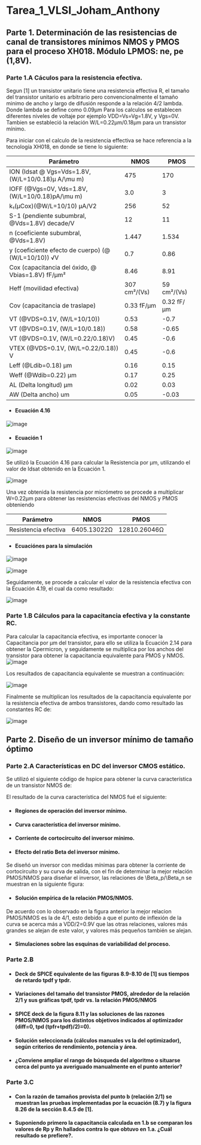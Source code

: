 # Tarea_1_VLSI_Joham_Anthony
## Parte 1. Determinación de las resistencias de canal de transistores mínimos NMOS y PMOS para el proceso XH018. Módulo LPMOS: ne, pe (1,8V).

### Parte 1.A Cáculos para la resistencia efectiva. 
Segun [1] un transistor unitario tiene una resistencia effectiva R, el tamaño del transistor unitario es arbitrario pero convencionalmente el tamaño minimo de ancho y largo de difusión responde a la relación 4/2 lambda. Donde lambda se define como 0.09µm
Para los calculos se establecen diferentes niveles de voltaje por ejemplo VDD=Vs=Vg=1.8V, y Vgs=0V. Tambien se estableció la relación W/L=0.22µm/0.18µm para un transistor mínimo.

Para iniciar con el calculo de la resistencia effectiva se hace referencia a la tecnología XH018, en donde se tiene lo siguiente:

| Parámetro | NMOS | PMOS |
|---|---|---|
| ION (Idsat @ Vgs=Vds=1.8V, (W/L=10/0.18)µ A/\mu m) | 475 | 170 |
| IOFF (@Vgs=0V, Vds=1.8V, (W/L=10/0.18)pA/\mu m) | 3.0 | 3 |
| k₁(µCox)(@W/L=10/10) μΑ/V2 | 256 | 52 |
| S-1 (pendiente subumbral, @Vds=1.8V) decade/V | 12 | 11 |
| n (coeficiente subumbral, @Vds=1.8V) | 1.447 | 1.534 |
| y (coeficiente efecto de cuerpo) (@ (W/L=10/10)) √V | 0.7 | 0.86 |
| Cox (capacitancia del óxido, @ Vbias=1.8V) fF/µm² | 8.46 | 8.91 |
| Heff (movilidad efectiva) | 307 cm²/(Vs) | 59 cm²/(Vs) |
| Cov (capacitancia de traslape) | 0.33 fF/µm | 0.32 fF/µm |
| VT (@VDS=0.1V, (W/L=10/10)) | 0.53 | -0.7 |
| VT (@VDS=0.1V, (W/L=10/0.18)) | 0.58 | -0.65 |
| VT (@VDS=0.1V, (W/L=0.22/0.18)V) | 0.45 | -0.6 |
| VTEX (@VDS=0.1V, (W/L=0.22/0.18)) V | 0.45 | -0.6 |
| Leff (@Ldib=0.18) µm | 0.16 | 0.15 |
| Weff (@Wdib=0.22) µm | 0.17 | 0.25 |
| AL (Delta longitud) µm | 0.02 | 0.03 |
| AW (Delta ancho) um | 0.05 | -0.03 |

- #### Ecuación 4.16
![image](https://github.com/JohamGab00/Tarea_1_VLSI_Joham_Anthony/assets/110200214/9a7f023c-7579-4c5d-b403-5b124517a00d)

- #### Ecuación 1


![image](https://github.com/JohamGab00/Tarea_1_VLSI_Joham_Anthony/assets/110200214/6c57f06a-29bc-4aab-9ae3-d6ad22dd8890)

Se utilizó la Ecuación 4.16 para calcular la Resistencia por µm, utilizando el valor de Idsat obtenido en la Ecuación 1.

![image](https://github.com/JohamGab00/Tarea_1_VLSI_Joham_Anthony/assets/110200214/4c138bbb-b5a9-49fd-b1d4-98b50173bfac)

Una vez obtenida la resistencia por micrómetro se procede a multiplicar W=0.22µm para obtener las resistencias efectivas del NMOS y PMOS obteniendo

| Parámetro | NMOS | PMOS |
|---|---|---|
| Resistencia efectiva| 6405.13022Ω | 12810.26046Ω  |

- #### Ecuaciónes para la simulación

![image](https://github.com/JohamGab00/Tarea_1_VLSI_Joham_Anthony/assets/110200214/d002c78e-d581-4fa0-a147-b9b51f11fab6)

![image](https://github.com/JohamGab00/Tarea_1_VLSI_Joham_Anthony/assets/110200214/0b5fe5ba-4eb9-422c-9b0a-8d404ddd7e22)


Seguidamente, se procede a calcular el valor de la resistencia efectiva con la Ecuación 4.19, el cual da como resultado:

![image](https://github.com/JohamGab00/Tarea_1_VLSI_Joham_Anthony/assets/110200214/49ea0e81-021b-48b3-8d0d-9b6b96949d9f)

### Parte 1.B Cálculos para la capacitancia efectiva y la constante RC.
Para calcular la capacitancia efectiva, es importante conocer la Capacitancia por µm del transistor, para ello se utiliza la Ecuación 2.14 para obtener la Cpermicron, y seguidamente se multiplica por los anchos del transistor para obtener la capacitancia equivalente para PMOS y NMOS.
![image](https://github.com/JohamGab00/Tarea_1_VLSI_Joham_Anthony/assets/110200214/2793611d-4422-4ef3-8c96-860b24d27011)

Los resultados de capacitancia equivalente se muestran a continuación:

![image](https://github.com/JohamGab00/Tarea_1_VLSI_Joham_Anthony/assets/110200214/16885c82-3e9d-46c3-a85d-a5e274a635dc)

Finalmente se multiplican los resultados de la capacitancia equivalente por la resistencia efectiva de ambos transistores, dando como resultado las constantes RC de:

![image](https://github.com/JohamGab00/Tarea_1_VLSI_Joham_Anthony/assets/110200214/5bc9d310-8657-4d3f-8923-983c19a391d4)


## Parte 2. Diseño de un inversor mínimo de tamaño óptimo


### Parte 2.A Características en DC del inversor CMOS estático. 
Se utilizó el siguiente código de hspice para obtener la curva característica de un transistor NMOS de:

El resultado de la curva característica del NMOS fué el siguiente:
 - #### Regiones de operación del inversor mínimo. 

 - #### Curva característica del inversor  mínimo. 

- #### Corriente de cortocircuito del inversor mínimo. 

- #### Efecto del ratio Beta del inversor mínimo. 
Se diseñó un inversor con medidas mínimas para obtener la corriente de cortocircuito y su curva de salida, con el fin de determinar la mejor relación PMOS/NMOS para diseñar el inversor, las relaciones de \Beta_p/\Beta_n se muestran en la siguiente figura:

- #### Solución empírica de la relación PMOS/NMOS.

De acuerdo con lo observado en la figura anterior la mejor relacion PMOS/NMOS es la de 4/1, esto debido a que el punto de inflexión de la curva se acerca más a VDD/2=0.9V que las otras relaciones, valores más grandes se alejan de este valor, y valores más pequeños también se alejan.

- #### Simulaciones sobre las esquinas de variabilidad del proceso.  



### Parte 2.B

- #### Deck de SPICE equivalente  de las figuras 8.9-8.10 de [1] sus tiempos de retardo tpdf y tpdr.

- #### Variaciones del  tamaño  del  transistor  PMOS, alrededor  de  la  relación  2/1 y sus  gráficas  tpdf,  tpdr  vs.  la  relación PMOS/NMOS

- #### SPICE deck de la figura 8.11 y  las soluciones de las razones  PMOS/NMOS  para  los  distintos  objetivos  indicados  al  optimizador  (diff=0,  tpd (tpfr+tpdf)/2)=0).

- #### Solución seleccionada (cálculos manuales vs la del  optimizador),  según  criterios de rendimiento, potencia y área. 

- #### ¿Conviene  ampliar  el  rango  de  búsqueda  del  algoritmo  o  situarse  cerca  del punto ya averiguado manualmente en el punto anterior?

### Parte 3.C

- #### Con la razón de tamaños provista del punto b (relación  2/1) se muestran las pruebas implementadas  por  la  ecuación  (8.7)  y  la  figura  8.26  de  la  sección  8.4.5  de  [1].  


- ####  Suponiendo primero  la  capacitancia calculada en 1.b se comparan los valores de Rp y Rn hallados contra lo que  obtuvo en 1.a. ¿Cuál resultado se prefiere?.
